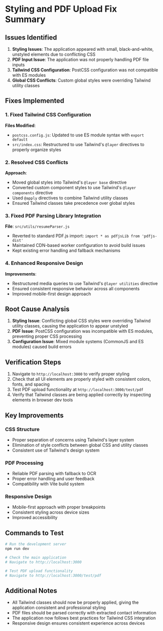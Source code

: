 # Styling and PDF Upload Fix Summary

## Issues Identified

1. **Styling Issues**: The application appeared with small, black-and-white, unstyled elements due to conflicting CSS
2. **PDF Input Issue**: The application was not properly handling PDF file inputs
3. **Tailwind CSS Configuration**: PostCSS configuration was not compatible with ES modules
4. **Global CSS Conflicts**: Custom global styles were overriding Tailwind utility classes

## Fixes Implemented

### 1. Fixed Tailwind CSS Configuration

**Files Modified**:
- `postcss.config.js`: Updated to use ES module syntax with `export default`
- `src/index.css`: Restructured to use Tailwind's `@layer` directives to properly organize styles

### 2. Resolved CSS Conflicts

**Approach**:
- Moved global styles into Tailwind's `@layer base` directive
- Converted custom component styles to use Tailwind's `@layer components` directive
- Used `@apply` directives to combine Tailwind utility classes
- Ensured Tailwind classes take precedence over global styles

### 3. Fixed PDF Parsing Library Integration

**File**: `src/utils/resumeParser.js`
- Reverted to standard PDF.js import: `import * as pdfjsLib from 'pdfjs-dist'`
- Maintained CDN-based worker configuration to avoid build issues
- Kept existing error handling and fallback mechanisms

### 4. Enhanced Responsive Design

**Improvements**:
- Restructured media queries to use Tailwind's `@layer utilities` directive
- Ensured consistent responsive behavior across all components
- Improved mobile-first design approach

## Root Cause Analysis

1. **Styling Issue**: Conflicting global CSS styles were overriding Tailwind utility classes, causing the application to appear unstyled
2. **PDF Issue**: PostCSS configuration was incompatible with ES modules, preventing proper CSS processing
3. **Configuration Issue**: Mixed module systems (CommonJS and ES modules) caused build errors

## Verification Steps

1. Navigate to `http://localhost:3000` to verify proper styling
2. Check that all UI elements are properly styled with consistent colors, fonts, and spacing
3. Test PDF upload functionality at `http://localhost:3000/test/pdf`
4. Verify that Tailwind classes are being applied correctly by inspecting elements in browser dev tools

## Key Improvements

### CSS Structure
- Proper separation of concerns using Tailwind's layer system
- Elimination of style conflicts between global CSS and utility classes
- Consistent use of Tailwind's design system

### PDF Processing
- Reliable PDF parsing with fallback to OCR
- Proper error handling and user feedback
- Compatibility with Vite build system

### Responsive Design
- Mobile-first approach with proper breakpoints
- Consistent styling across device sizes
- Improved accessibility

## Commands to Test

```bash
# Run the development server
npm run dev

# Check the main application
# Navigate to http://localhost:3000

# Test PDF upload functionality
# Navigate to http://localhost:3000/test/pdf
```

## Additional Notes

- All Tailwind classes should now be properly applied, giving the application consistent and professional styling
- PDF files should be parsed correctly with extracted contact information
- The application now follows best practices for Tailwind CSS integration
- Responsive design ensures consistent experience across devices